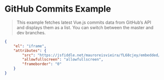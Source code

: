 # GitHub Commits Example

> This example fetches latest Vue.js commits data from GitHub’s API and displays them as a list. You can switch between the master and dev branches.

```json
{
    "el": "iframe",
    "attributes": {
        "src": "https://jsfiddle.net/mauroreisvieira/fL68cjey/embedded/result,js,css",
        "allowfullscreen": "allowfullscreen",
        "frameborder": "0"
    }
}
```
